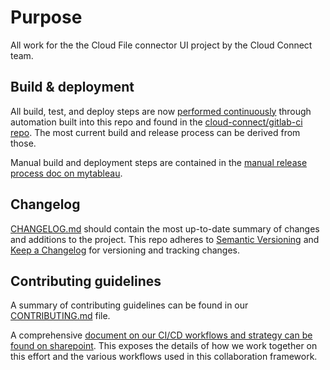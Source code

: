 # Purpose
All work for the the Cloud File connector UI project by the Cloud Connect team.

## Build & deployment
All build, test, and deploy steps are now [performed continuously](https://gitlab.tableausoftware.com/cloud-connect/cloudfile-ui/pipelines) through automation built into this repo and found in the [cloud-connect/gitlab-ci repo](https://gitlab.tableausoftware.com/cloud-connect/gitlab-ci). The most current build and release process can be derived from those.

Manual build and deployment steps are contained in the [manual release process doc on mytableau](https://mytableau.tableaucorp.com/display/devft/Cloudfile+UI+%28manual%29+release+process).

## Changelog
[CHANGELOG.md](CHANGELOG.md) should contain the most up-to-date summary of changes and additions to the project. This repo adheres to [Semantic Versioning](http://semver.org/) and [Keep a Changelog](http://keepachangelog.com/) for versioning and tracking changes.

## Contributing guidelines
A summary of contributing guidelines can be found in our [CONTRIBUTING.md](CONTRIBUTING.md) file.

A comprehensive [document on our CI/CD workflows and strategy can be found on sharepoint](https://tableau.sharepoint.com/sites/Development/Online/_layouts/15/WopiFrame.aspx?sourcedoc=%7BB564AB5B-32B0-4F4D-9774-6387EAE24E1B%7D&file=Cloud-Connect%20git%20CI-CD%20workflows.docx&action=default). This exposes the details of how we work together on this effort and the various workflows used in this collaboration framework.
